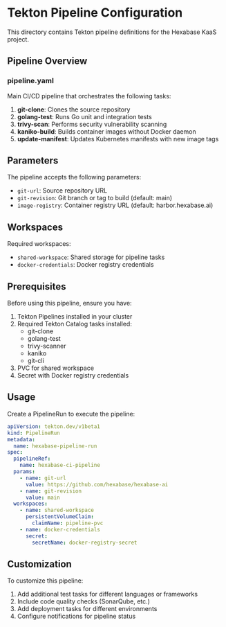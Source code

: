 # Tekton Pipeline Configuration

This directory contains Tekton pipeline definitions for the Hexabase KaaS project.

## Pipeline Overview

### pipeline.yaml
Main CI/CD pipeline that orchestrates the following tasks:

1. **git-clone**: Clones the source repository
2. **golang-test**: Runs Go unit and integration tests
3. **trivy-scan**: Performs security vulnerability scanning
4. **kaniko-build**: Builds container images without Docker daemon
5. **update-manifest**: Updates Kubernetes manifests with new image tags

## Parameters

The pipeline accepts the following parameters:
- `git-url`: Source repository URL
- `git-revision`: Git branch or tag to build (default: main)
- `image-registry`: Container registry URL (default: harbor.hexabase.ai)

## Workspaces

Required workspaces:
- `shared-workspace`: Shared storage for pipeline tasks
- `docker-credentials`: Docker registry credentials

## Prerequisites

Before using this pipeline, ensure you have:
1. Tekton Pipelines installed in your cluster
2. Required Tekton Catalog tasks installed:
   - git-clone
   - golang-test
   - trivy-scanner
   - kaniko
   - git-cli
3. PVC for shared workspace
4. Secret with Docker registry credentials

## Usage

Create a PipelineRun to execute the pipeline:

```yaml
apiVersion: tekton.dev/v1beta1
kind: PipelineRun
metadata:
  name: hexabase-pipeline-run
spec:
  pipelineRef:
    name: hexabase-ci-pipeline
  params:
    - name: git-url
      value: https://github.com/hexabase/hexabase-ai
    - name: git-revision
      value: main
  workspaces:
    - name: shared-workspace
      persistentVolumeClaim:
        claimName: pipeline-pvc
    - name: docker-credentials
      secret:
        secretName: docker-registry-secret
```

## Customization

To customize this pipeline:
1. Add additional test tasks for different languages or frameworks
2. Include code quality checks (SonarQube, etc.)
3. Add deployment tasks for different environments
4. Configure notifications for pipeline status